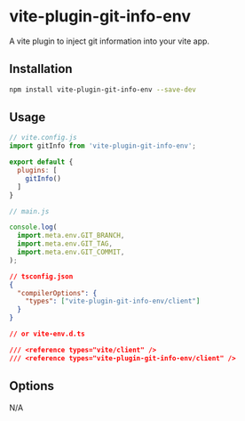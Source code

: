 # vite-plugin-git-info-env

A vite plugin to inject git information into your vite app.

## Installation

```bash
npm install vite-plugin-git-info-env --save-dev
```

## Usage

```javascript
// vite.config.js
import gitInfo from 'vite-plugin-git-info-env';

export default {
  plugins: [
    gitInfo()
  ]
}

// main.js

console.log(
  import.meta.env.GIT_BRANCH,
  import.meta.env.GIT_TAG,
  import.meta.env.GIT_COMMIT,
);
```

```json
// tsconfig.json
{
  "compilerOptions": {
    "types": ["vite-plugin-git-info-env/client"]
  }
}

// or vite-env.d.ts

/// <reference types="vite/client" />
/// <reference types="vite-plugin-git-info-env/client" />
```

## Options

N/A
